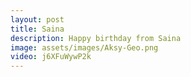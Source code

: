 ```yaml
---
layout: post
title: Saina
description: Happy birthday from Saina
image: assets/images/Aksy-Geo.png
video: j6XFuWywP2k
---
```

